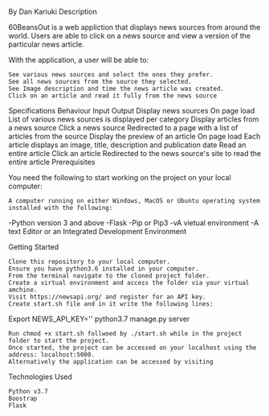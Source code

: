 By Dan Kariuki
Description

60BeansOut is a web appliction that displays news sources from around the world. Users are able to click on a news source and view a version of the particular news article. 

With the application, a user will be able to:

    See various news sources and select the ones they prefer.
    See all news sources from the source they selected.
    See Image description and time the news article was created.
    Click on an article and read it fully from the news source

Specifications
Behaviour 	Input 	Output
Display news sources 	On page load 	List of various news sources is displayed per category
Display articles from a news source 	Click a news source 	Redirected to a page with a list of articles from the source
Display the preview of an article 	On page load 	Each article displays an image, title, description and publication date
Read an entire article 	Click an article 	Redirected to the news source's site to read the entire article
Prerequisites

You need the following to start working on the project on your local computer:

    A computer running on either Windows, MacOS or Ubuntu operating system installed with the following:

-Python version 3 and above
-Flask
-Pip or Pip3
-vA vietual environment
-A text Editor or an Integrated Development Environment

Getting Started

    Clone this repository to your local computer.
    Ensure you have python3.6 installed in your computer.
    From the terminal navigate to the cloned project folder.
    Create a virtual environment and access the folder via your virtual amchine.
    Visit https://newsapi.org/ and register for an API key.
    Create start.sh file and in it write the following lines:

 Export NEWS_API_KEY='<Your-Api-Key>'
 python3.7 manage.py server

    Run chmod +x start.sh follwoed by ./start.sh while in the project folder to start the project.
    Once started, the project can be accessed on your localhost using the address: localhost:5000.
    Alternatively the application can be accessed by visiting 

Technologies Used

    Python v3.7
    Boostrap
    Flask
